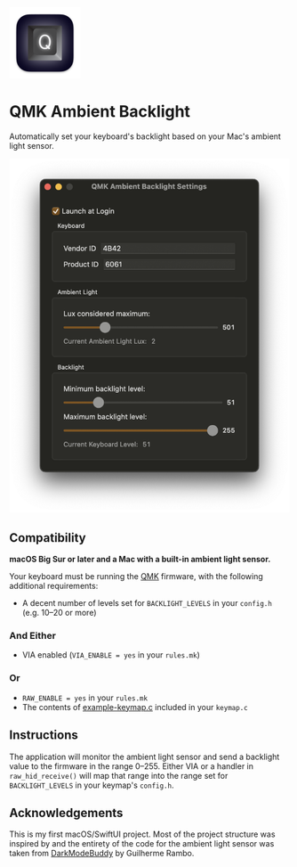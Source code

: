 <img src="./Assets/icon.png" width="128">

# QMK Ambient Backlight

Automatically set your keyboard's backlight based on your Mac's ambient light sensor.

<img src="./Assets/screenshot.png" width="512">

## Compatibility

**macOS Big Sur or later and a Mac with a built-in ambient light sensor.**

Your keyboard must be running the [QMK](https://qmk.fm/) firmware, with the following additional requirements:

 * A decent number of levels set for `BACKLIGHT_LEVELS` in your `config.h` (e.g. 10–20 or more)

### And Either

 * VIA enabled (`VIA_ENABLE = yes` in your `rules.mk`)

### Or

 * `RAW_ENABLE = yes` in your `rules.mk`
 * The contents of [example-keymap.c](./example-keymap.c) included in your `keymap.c`

## Instructions

The application will monitor the ambient light sensor and send a backlight value to the firmware in the range 0–255. Either VIA or a handler in `raw_hid_receive()` will map that range into the range set for `BACKLIGHT_LEVELS` in your keymap's `config.h`.

## Acknowledgements

This is my first macOS/SwiftUI project. Most of the project structure was inspired by and the entirety of the code for the ambient light sensor was taken from [DarkModeBuddy](https://github.com/insidegui/DarkModeBuddy) by Guilherme Rambo.
